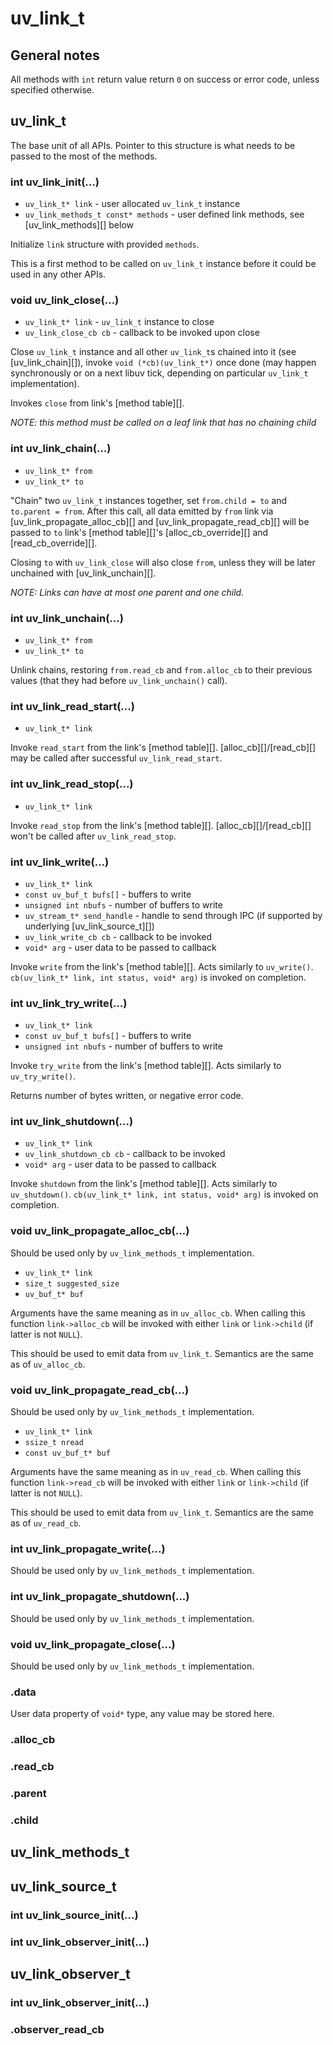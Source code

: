# uv_link_t

## General notes

All methods with `int` return value return `0` on success or error code, unless
specified otherwise.

## uv_link_t

The base unit of all APIs. Pointer to this structure is what needs to be passed
to the most of the methods.

### int uv_link_init(...)

* `uv_link_t* link` - user allocated `uv_link_t` instance
* `uv_link_methods_t const* methods` - user defined link methods, see
  [uv_link_methods][] below

Initialize `link` structure with provided `methods`.

This is a first method to be called on `uv_link_t` instance before it could be
used in any other APIs.

### void uv_link_close(...)

* `uv_link_t* link` - `uv_link_t` instance to close
* `uv_link_close_cb cb` - callback to be invoked upon close

Close `uv_link_t` instance and all other `uv_link_t`s chained into it (see
[uv_link_chain][]), invoke `void (*cb)(uv_link_t*)` once done (may happen
synchronously or on a next libuv tick, depending on particular `uv_link_t`
implementation).

Invokes `close` from link's [method table][].

*NOTE: this method must be called on a leaf link that has no chaining child*

### int uv_link_chain(...)

* `uv_link_t* from`
* `uv_link_t* to`

"Chain" two `uv_link_t` instances together, set `from.child = to` and
`to.parent = from`. After this call, all data emitted by `from` link via
[uv_link_propagate_alloc_cb][] and [uv_link_propagate_read_cb][] will be passed
to `to` link's [method table][]'s [alloc_cb_override][] and
[read_cb_override][].

Closing `to` with `uv_link_close` will also close `from`, unless they will be
later unchained with [uv_link_unchain][].

*NOTE: Links can have at most one parent and one child.*

### int uv_link_unchain(...)

* `uv_link_t* from`
* `uv_link_t* to`

Unlink chains, restoring `from.read_cb` and `from.alloc_cb` to their previous
values (that they had before `uv_link_unchain()` call).

### int uv_link_read_start(...)

* `uv_link_t* link`

Invoke `read_start` from the link's [method table][]. [alloc_cb][]/[read_cb][]
may be called after successful `uv_link_read_start`.

### int uv_link_read_stop(...)

* `uv_link_t* link`

Invoke `read_stop` from the link's [method table][]. [alloc_cb][]/[read_cb][]
won't be called after `uv_link_read_stop`.

### int uv_link_write(...)

* `uv_link_t* link`
* `const uv_buf_t bufs[]` - buffers to write
* `unsigned int nbufs` - number of buffers to write
* `uv_stream_t* send_handle` - handle to send through IPC (if supported by
  underlying [uv_link_source_t][])
* `uv_link_write_cb cb` - callback to be invoked
* `void* arg` - user data to be passed to callback

Invoke `write` from the link's [method table][]. Acts similarly to `uv_write()`.
`cb(uv_link_t* link, int status, void* arg)` is invoked on completion.

### int uv_link_try_write(...)

* `uv_link_t* link`
* `const uv_buf_t bufs[]` - buffers to write
* `unsigned int nbufs` - number of buffers to write

Invoke `try_write` from the link's [method table][]. Acts similarly to
`uv_try_write()`.

Returns number of bytes written, or negative error code.

### int uv_link_shutdown(...)

* `uv_link_t* link`
* `uv_link_shutdown_cb cb` - callback to be invoked
* `void* arg` - user data to be passed to callback

Invoke `shutdown` from the link's [method table][]. Acts similarly to
`uv_shutdown()`. `cb(uv_link_t* link, int status, void* arg)` is invoked on
completion.

### void uv_link_propagate_alloc_cb(...)

Should be used only by `uv_link_methods_t` implementation.

* `uv_link_t* link`
* `size_t suggested_size`
* `uv_buf_t* buf`

Arguments have the same meaning as in `uv_alloc_cb`. When calling this function
`link->alloc_cb` will be invoked with either `link` or `link->child` (if latter
is not `NULL`).

This should be used to emit data from `uv_link_t`. Semantics are the same as of
`uv_alloc_cb`.

### void uv_link_propagate_read_cb(...)

Should be used only by `uv_link_methods_t` implementation.

* `uv_link_t* link`
* `ssize_t nread`
* `const uv_buf_t* buf`

Arguments have the same meaning as in `uv_read_cb`. When calling this function
`link->read_cb` will be invoked with either `link` or `link->child` (if latter
is not `NULL`).

This should be used to emit data from `uv_link_t`. Semantics are the same as of
`uv_read_cb`.

### int uv_link_propagate_write(...)

Should be used only by `uv_link_methods_t` implementation.

### int uv_link_propagate_shutdown(...)

Should be used only by `uv_link_methods_t` implementation.

### void uv_link_propagate_close(...)

Should be used only by `uv_link_methods_t` implementation.

### .data

User data property of `void*` type, any value may be stored here.

### .alloc_cb
### .read_cb
### .parent
### .child

## uv_link_methods_t

## uv_link_source_t

### int uv_link_source_init(...)
### int uv_link_observer_init(...)

## uv_link_observer_t

### int uv_link_observer_init(...)
### .observer_read_cb
